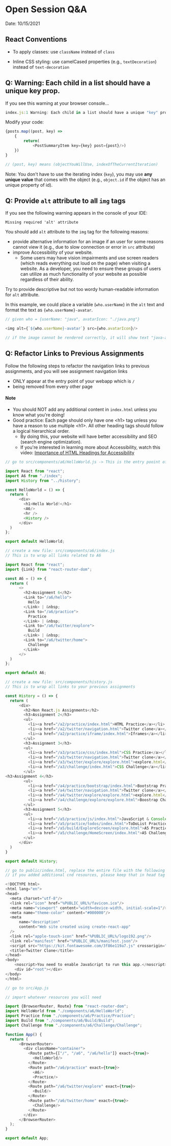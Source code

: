 # Open Session Q&A

Date: 10/15/2021

## React Conventions

+ To apply classes: use `className` instead of `class`

+ Inline CSS styling: use camelCased properties (e.g., `textDecoration`) instead of `text-decoration`

## Q: Warning: Each child in a list should have a unique key prop.

If you see this warning at your browser console...

```javascript
index.js:1 Warning: Each child in a list should have a unique "key" prop.
```

Modify your code:

```javascript
{posts.map((post, key) =>
	{
		return(
			<PostSummaryItem key={key} post={post}/>)
	})
}

// (post, key) means (objectYouWillUse, indexOfTheCurrentIteration)
```

Note: You don't have to use the iterating index (`key`), you may use **any unique value** that comes with the object (e.g., `object.id` if the object has an unique property of id).

## Q: Provide `alt` attribute to all `img` tags

If you see the following warning appears in the console of your IDE: 

```
Missing required 'alt' attribute
```

You should  add `alt` attribute to the `img` tag for the following reasons:

+ provide alternative information for an image if an user for some reasons cannot view it (e.g., due to slow connection or error in `src` attribute)
+ improve Accessibility of your website. 
  + Some users may have vision impairments and use screen readers (which reads everything out loud on the page) when visiting a website. As a developer, you need to ensure these groups of users can utilize as much functionality of your website as possible regardless of their ability.

Try to provide descriptive but not too wordy human-readable information for `alt` attribute.

In this example, we could place a variable (`who.userName`) in the `alt` text and format the text as `{who.userName}-avatar`.

````javascript
// given who = {userName: "java", avatarIcon: "./java.png"}

<img alt={`${who.userName}-avatar`} src={who.avatarIcon}/>

// if the image cannot be rendered correctly, it will show text "java-avatar"
````

## Q: Refactor Links to Previous Assignments

Follow the following steps to refactor the navigation links to previous assignments, and you will see assignment navigation links

+ ONLY appear at the entry point of your webapp which is `/` 
+ being removed from every other page

#### Note

+ You should NOT add any additional content in `index.html` unless you know what you're doing!
+ Good practice: Each page should only have one \<h1> tag unless you have a reason to use multiple \<h1>. All other heading tags should follow a logical hierarchical order. 
  + By doing this, your website will have better accessibility and SEO (search engine optimization).
  + If you're interested in learning more about Accessibility, watch this video:  [Importance of HTML Headings for Accessibility](https://www.youtube.com/watch?v=AmUPhEVWu_E)

```javascript
// go to src/components/a6/HelloWorld.js -> This is the entry pooint of your app

import React from "react";
import A6 from "./index";
import History from "../history";

const HelloWorld = () => {
  return (
      <div>
        <h1>Hello World!</h1>
        <A6/>
      	<hr />
        <History />
      </div>
  )
};

export default HelloWorld;
```

```javascript
// create a new file: src/components/a6/index.js
// This is to wrap all links related to A6

import React from "react";
import {Link} from "react-router-dom";

const A6 = () => {
  return (
      <>
        <h2>Assignment 6</h2>
        <Link to="/a6/hello">
          Hello
        </Link> | &nbsp;
        <Link to="/a6/practice">
          Practice
        </Link> | &nbsp;
        <Link to="/a6/twitter/explore">
          Build
        </Link> | &nbsp;
        <Link to="/a6/twitter/home">
          Challenge
        </Link>
      </>
  )
};

export default A6;
```

```javascript
// create a new file: src/components/history.js
// This is to wrap all links to your previous assignments

const History = () => {
  return (
      <div>
        <h2>Non React.js Assignments</h2>
        <h3>Assignment 2</h3>
        <ul>
          <li><a href="/a2/practice/index.html">HTML Practice</a></li>
          <li><a href="/a2/twitter/navigation.html">Twitter clone</a></li>
          <li><a href="/a2/practice/iframe/index.html">Iframes</a></li>
        </ul>
        <h3>Assignment 3</h3>
        <ul>
          <li><a href="/a3/practice/css/index.html">CSS Practice</a></li>
          <li><a href="/a3/twitter/navigation.html">Twitter clone</a></li>
          <li><a href="/a3/twitter/explore/explore.html">explore.html</a></li>
          <li><a href="/a3/challenge/index.html">CSS Challenge</a></li>
        </ul>
<h3>Assignment 4</h3>
        <ul>
          <li><a href="/a4/practice/bootstrap/index.html">Bootstrap Practice</a></li>
          <li><a href="/a4/twitter/navigation.html">Twitter clone</a></li>
          <li><a href="/a4/twitter/explore/explore.html">explore.html</a></li>
          <li><a href="/a4/challenge/explore/explore.html">Boostrap Challenge</a></li>
        </ul>
        <h3>Assignment 5</h3>
        <ul>
          <li><a href="/a5/practice/js/index.html">JavaScript & Console Practice</a></li>
          <li><a href="/a5/practice/todos/index.html">ToDoList Practice</a></li>
          <li><a href="/a5/build/ExploreScreen/explore.html">A5 Practice ExploreScreen</a></li>
          <li><a href="/a5/challenge/HomeScreen/index.html">A5 Challenge HomeScreen</a></li>
        </ul>
      </div>
  )
}

export default History;
```

```javascript
// go to public/index.html, replace the entire file with the following content
// if you added additional cnd resources, please keep that in head tag

<!DOCTYPE html>
<html lang="en">
<head>
  <meta charset="utf-8"/>
  <link rel="icon" href="%PUBLIC_URL%/favicon.ico"/>
  <meta name="viewport" content="width=device-width, initial-scale=1"/>
  <meta name="theme-color" content="#000000"/>
  <meta
      name="description"
      content="Web site created using create-react-app"
  />
  <link rel="apple-touch-icon" href="%PUBLIC_URL%/logo192.png"/>
  <link rel="manifest" href="%PUBLIC_URL%/manifest.json"/>
  <script src="https://kit.fontawesome.com/3f86e119a7.js" crossorigin="anonymous"></script>
  <title>Twitter Clone</title>
</head>
<body>
    <noscript>You need to enable JavaScript to run this app.</noscript>
    <div id="root"></div>
</body>
</html>
```

```javascript
// go to src/App.js

// import whatever resources you will need

import {BrowserRouter, Route} from "react-router-dom";
import HelloWorld from "./components/a6/HelloWorld";
import Practice from "./components/a6/Practice/Practice";
import Build from "./components/a6/Build/Build";
import Challenge from "./components/a6/Challenge/Challenge";

function App() {
  return (
      <BrowserRouter>
        <div className="container">
          <Route path={["/", "/a6", "/a6/hello"]} exact={true}>
            <HelloWorld/>
          </Route>
          <Route path="/a6/practice" exact={true}>
            <A6/>
            <Practice/>
          </Route>
          <Route path="/a6/twitter/explore" exact={true}>
            <Build/>
          </Route>
          <Route path="/a6/twitter/home" exact={true}>
            <Challenge/>
          </Route>
        </div>
      </BrowserRouter>
  );
}

export default App;
```

